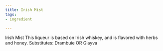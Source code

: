 ```yaml
---
title: Irish Mist
tags:
- ingredient

---
```

Irish Mist This liqueur is based on Irish whiskey, and is flavored with herbs and honey. Substitutes: Drambuie OR Glayva
